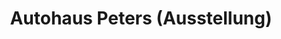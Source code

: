 ---
title: "Autohaus Peters (Ausstellung)"
url: /itterbeck/autohaus-peters-ausstellung/
shop: Autohaus
---
